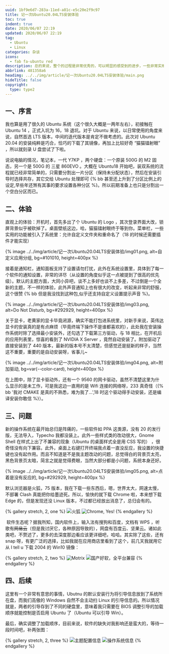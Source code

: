 ```yaml
---
uuid: 1bf9e6d7-283a-11ed-a81c-e5c20e2f9c97
title: 记一次Ubuntu20.04LTS安装体验
toc: true
indent: true
date: 2020/06/07 22:19
updated: 2020/06/07 22:19
tag:
  - Ubuntu
  - Linux
categories: 杂谈
icons:
  - fab fa-ubuntu red
description: 总的来说，整个的过程是非常优秀的，可以明显的感受到的进步，一些非常实用的功能也被整合进系统了，比如默认安装的英伟达显卡驱动。当然或许是因为刚发布的缘故，一些软件源还没有适配，需要稍作等待~
abbrlink: 481358a6
headimg: ../../img/article/记一次Ubuntu20.04LTS安装体验/main.png
hideTitle: false
copyright:
  type: type2
---
```


## 一、序言

我也算是用了很久的 Ubuntu 系统（这个很久大概是一两年左右），初接触在 Ubuntu 14 ，正式入坑为 16，18 退坑。对于 Ubuntu 来说，以日常使用的角度来说，自然首选 LTS 版本，中间的迭代版本是肯定不做考虑的。此次对 Ubuntu 20.04 的安装纯粹是巧合，恰巧的下载了其镜像，再加上比较好奇 “猫猫镭射眼” ，所以就刻录 U 盘尝试了下啦。

说说电脑的情况，笔记本，一代 Y7KP ，两个硬盘：一个原装 500G 的 M2 固态，另一个是 500G 的 三星 860EVO 。大概在 Ubuntu18 开始吧，装双系统的流程就已经非常简单的，只需要分割出一片分区（保持未分配状态），然后在安装引导时选择共存，其它交给 Ubuntu 处理即可 {% bb 甚至还上升到了分区比例上的设定,早些年还煞有其事的要求设置各种分区 %}。所以前期准备上也只是分割出一个空白分区而已。

## 二、体验

直观上的体验：开机时，首先多出了个 Ubuntu 的 Logo ，其次登录界面大改，锁屏背景似乎被砍掉了。桌面壁纸这边，哈，猫猫镭射眼终于等到你。菜单栏，一些实用的功能被引入了系统里：允许自定义文件夹和重命名了（18 的时候还需要插件才能实现）

{% image ../../img/article/记一次Ubuntu20.04LTS安装体验/img01.png, alt=自定义应用分组, bg=#101010, height=400px %}

接着是通知栏，通知面板支持了设置请勿打扰，此外在系统设置里，具体到了每一个软件的通知设置，非常的详尽（从设置的角度似乎这一点被提到了很高的优先级）。默认的主题方面，大同小异吧，谈不上多好也谈不上多差，不过倒是一个全新的主题，不一样的体验，此外声音通知上也有很大的改变，听起来非常的舒服，这个很赞 {% bb 但是我没找到这种包,似乎还支持自定义设置提示声音 %}。

{% image ../../img/article/记一次Ubuntu20.04LTS安装体验/img03.png, alt=Do Not Disturb, bg=#292929, height=400px %}

关于显卡，老黄家的显卡毕竟闭源，确实不能打包进系统里，对新手来说，英伟达显卡的安装真的是有点麻烦（毕竟终端下操作不是谁都喜欢的），此处我在安装操作系统时除了选择最小安装外，还勾选了下载第三方驱动，与 18 相比，在开机后的应用列表里，惊喜的看到了 NVIDIA X Server ，竟然自动安装了。附加驱动了直接安装到了 440 版本，最新的版本号不太清楚，但感觉还是挺新的样子，当然这不重要，重要的是自动安装呀，省事儿~

{% image ../../img/article/记一次Ubuntu20.04LTS安装体验/img04.png, alt=附加驱动, bg=var(--color-card), height=400px %}

在上图中，除了显卡驱动外，还有一个 9560 的网卡驱动，虽然不清楚这里为什么显示的是未工作，可是我这边一直用的是 Wifi 连接的网络呀，233 真奇怪（{% bb '我对 CMAKE 是真的不熟悉，难为我了...',18 时这个驱动得手动安装，还是编译安装你敢信 %}）。

## 三、问题

新的操作系统在最开始总归是阵痛的，一些软件如 PPA 这类源，没有 20 的发行版，无法导入，Typecho 我都没装上。此外一些样式类的改动很大，Gnome Shell 在样式上出了不兼容的现象（Ubuntu 的桌面样式全是用 CSS 写的） ，很奇怪没有向下兼容。此外，桌面上右键打开终端我点着一直没反应，我设置的快捷键也没有起作用。而且不知道是不是我主题改动的问题，总觉得白的背景页太亮，黑色背景页太暗，简言之就是觉得费眼，当然大部分都是小问题，系统本身还好。

{% image ../../img/article/记一次Ubuntu20.04LTS安装体验/img05.png, alt=点着是没有反应的, bg=#292929, height=400px %}

默认浏览器是火狐，75 版本，我在下载一些东西后，嗯，世界太大，网速太慢，不部署 Clash 真能把你给墨迹死。所以，愉快的就下载 Chrome 啦，本来想下载 Edge 的，但是发现还没 Linux 版本，不过都已经放出消息了，总归会有的。

{% gallery stretch, 2, one %}
![火狐](../../img/article/记一次Ubuntu20.04LTS安装体验/img06.png)
![Chrome, Yes!](../../img/article/记一次Ubuntu20.04LTS安装体验/img07.png)
{% endgallery %}

 软件生态呢？据我所知，国内软件上，输入法有搜狗和百度，文档有 WPS ，听歌有~~网易云~~（但是我讨厌它，各种原因导致的），网盘有百度云、坚果云。诸如此类吧，不赘述了，更多的去深度那边看应该更详细吧，哈哈。其实除了这些，还有 snap 呀，有更广泛的选择，比如我就在应用商店里看到了这个，前几天我就用它从 I tell u 下载 2004 的 Win10 镜像：

{% gallery stretch, 2, two %}
![Motrix](../../img/article/记一次Ubuntu20.04LTS安装体验/img08.png)
![国产好软，全平台兼容](../../img/article/记一次Ubuntu20.04LTS安装体验/img10.png)
{% endgallery %}

## 四、后续

 这里有一个非常有意思的事情，Ubutnu 的默认安装行为将引导信息放到了系统所在盘，而我们高傲的 Windows 自然不会主动扫 Linux 的引导信息的。所以情况就是，两者的引导存到了不同的硬盘里，意味着我只需要在 BIOS 调整引导的加载顺序就能控制是否启用 Ubuntu 了（Ubuntu 可以引导 Win）。

最后，确实调整了加载顺序，目前来说，软件的缺失对我影响还是蛮大的，等待一段时间吧，补两张图：

{% gallery stretch, 2, three %}
![主题配置信息](../../img/article/记一次Ubuntu20.04LTS安装体验/img09.png)
![操作系统信息](../../img/article/记一次Ubuntu20.04LTS安装体验/img11.png)
{% endgallery %}

